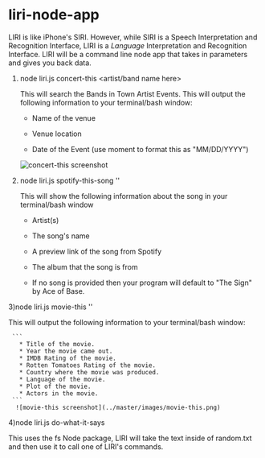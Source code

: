 # liri-node-app
LIRI is like iPhone's SIRI. However, while SIRI is a Speech Interpretation and Recognition Interface, LIRI is a _Language_ Interpretation and Recognition Interface. LIRI will be a command line node app that takes in parameters and gives you back data.

1) node liri.js concert-this <artist/band name here>

   This will search the Bands in Town Artist Events. This will output the following information to your terminal/bash window:

     * Name of the venue

     * Venue location

     * Date of the Event (use moment to format this as "MM/DD/YYYY")
     
     ![concert-this screenshot](../master/images/concert-this.png)

2) node liri.js spotify-this-song '<song name here>'

   This will show the following information about the song in your terminal/bash window

     * Artist(s)

     * The song's name

     * A preview link of the song from Spotify

     * The album that the song is from

   * If no song is provided then your program will default to "The Sign" by Ace of Base.

3)node liri.js movie-this '<movie name here>'

   This will output the following information to your terminal/bash window:

     ```
       * Title of the movie.
       * Year the movie came out.
       * IMDB Rating of the movie.
       * Rotten Tomatoes Rating of the movie.
       * Country where the movie was produced.
       * Language of the movie.
       * Plot of the movie.
       * Actors in the movie.
     ```
      ![movie-this screenshot](../master/images/movie-this.png)

4)node liri.js do-what-it-says

This uses the fs Node package, LIRI will take the text inside of random.txt and then use it to call one of LIRI's commands.